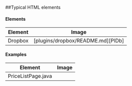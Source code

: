 ##Typical HTML elements
#### Elements
| Element | Image |
| ------ | ------ |
| Dropbox | [plugins/dropbox/README.md][PlDb] |

#### Examples
| Element | Image |
| ------ | ------ |
| PriceListPage.java |  |